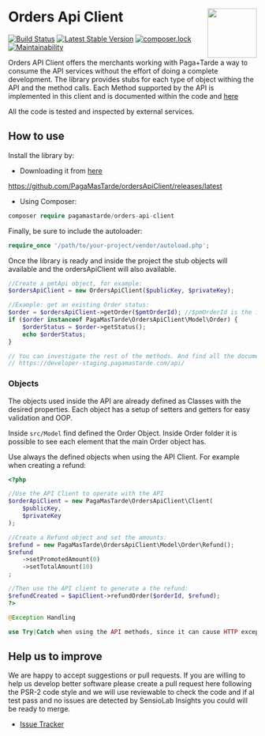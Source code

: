 # Orders Api Client <img src="https://pagamastarde.com/img/icons/logo.svg" width="100" align="right">

[![Build Status](https://travis-ci.org/PagaMasTarde/ordersApiClient.svg?branch=master)](https://travis-ci.org/PagaMasTarde/ordersApiClient)
[![Latest Stable Version](https://poser.pugx.org/pagamastarde/orders-api-client/v/stable)](https://packagist.org/packages/pagamastarde/orders-api-client)
[![composer.lock](https://poser.pugx.org/pagamastarde/orders-api-client/composerlock)](https://packagist.org/packages/pagamastarde/orders-api-client)
[![Maintainability](https://api.codeclimate.com/v1/badges/b94053de00f8cec5f34d/maintainability)](https://codeclimate.com/github/PagaMasTarde/ordersApiClient/maintainability)

Orders API Client offers the merchants working with Paga+Tarde a way to consume the API services without the effort of doing a complete development.
The library provides stubs for each type of object withing the API and the method calls. Each Method supported by the API is implemented in this client and
is documented within the code and [here](https://developer-staging.pagamastarde.com/api/)

All the code is tested and inspected by external services.

## How to use

Install the library by:

- Downloading it from [here](https://github.com/PagaMasTarde/ordersApiClient/releases/latest)

https://github.com/PagaMasTarde/ordersApiClient/releases/latest

- Using Composer:
```php
composer require pagamastarde/orders-api-client
```
Finally, be sure to include the autoloader:
```php
require_once '/path/to/your-project/vendor/autoload.php';
```

Once the library is ready and inside the project the stub objects will available and
the ordersApiClient will also available.

```php
//Create a pmtApi object, for example:
$ordersApiClient = new OrdersApiClient($publicKey, $privateKey);

//Example: get an existing Order status:
$order = $ordersApiClient->getOrder($pmtOrderId); //$pmOrderId is the id of the order
if ($order instanceof PagaMasTarde\OrdersApiClient\Model\Order) {
    $orderStatus = $order->getStatus();
    echo $orderStatus;
}

// You can investigate the rest of the methods. And find all the documentation of the API here:
// https://developer-staging.pagamastarde.com/api/

```

### Objects

The objects used inside the API are already defined as Classes with the desired properties. Each object has a setup
of setters and getters for easy validation and OOP.

Inside `src/Model` find defined the Order Object. Inside Order folder it is possible to see each element that the main
Order object has.

Use always the defined objects when using the API Client. For example when creating a refund:
```php
<?php

//Use the API Client to operate with the API
$orderApiClient = new PagaMasTarde\OrdersApiClient\Client(
    $publicKey,
    $privateKey
);

//Create a Refund object and set the amounts:
$refund = new PagaMasTarde\OrdersApiClient\Model\Order\Refund();
$refund
    ->setPromotedAmount(0)
    ->setTotalAmount(10)
;

//Then use the API client to generate a the refund:
$refundCreated = $apiClient->refundOrder($orderId, $refund);
?>

@Exception Handling

use Try|Catch when using the API methods, since it can cause HTTP exceptions.
```



## Help us to improve

We are happy to accept suggestions or pull requests. If you are willing to help us develop better software
please create a pull request here following the PSR-2 code style and we will use reviewable to check
the code and if al test pass and no issues are detected by SensioLab Insights you could will be ready
to merge. 

* [Issue Tracker](https://github.com/PagaMasTarde/ordersApiClient/issues)
